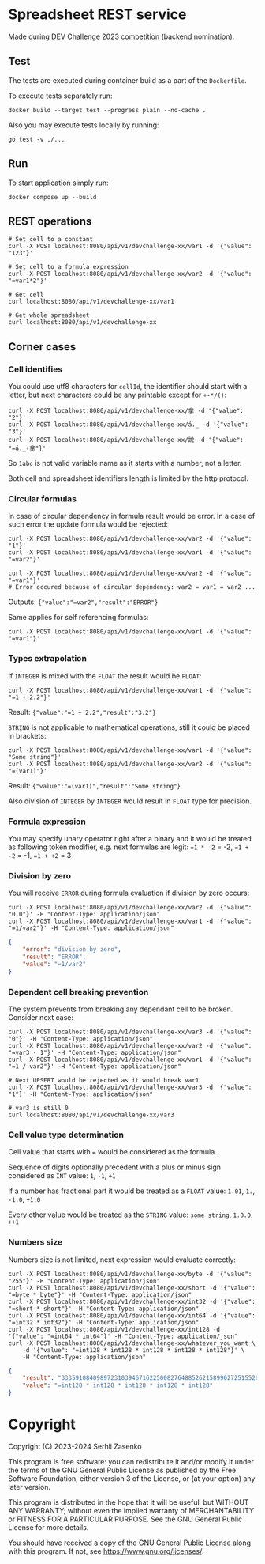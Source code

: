 # Spreadsheet REST service

Made during DEV Challenge 2023 competition (backend nomination).

## Test

The tests are executed during container build as a part of the `Dockerfile`.

To execute tests separately run:
```
docker build --target test --progress plain --no-cache .
```

Also you may execute tests locally by running:

```
go test -v ./...
```

## Run

To start application simply run:

```
docker compose up --build
```

## REST operations

```
# Set cell to a constant
curl -X POST localhost:8080/api/v1/devchallenge-xx/var1 -d '{"value": "123"}'

# Set cell to a formula expression
curl -X POST localhost:8080/api/v1/devchallenge-xx/var2 -d '{"value": "=var1*2"}'

# Get cell
curl localhost:8080/api/v1/devchallenge-xx/var1

# Get whole spreadsheet
curl localhost:8080/api/v1/devchallenge-xx
```

## Corner cases

### Cell identifies

You could use utf8 characters for `cellId`, the identifier should start with a
letter, but next characters could be any printable except for `+-*/()`:
```
curl -X POST localhost:8080/api/v1/devchallenge-xx/拿 -d '{"value": "2"}'
curl -X POST localhost:8080/api/v1/devchallenge-xx/á._ -d '{"value": "3"}'
curl -X POST localhost:8080/api/v1/devchallenge-xx/說 -d '{"value": "=á._+拿"}'
```

So `1abc` is not valid variable name as it starts with a number, not a letter.

Both cell and spreadsheet identifiers length is limited by the http protocol.

### Circular formulas

In case of circular dependency in formula result would be error. In a case of
such error the update formula would be rejected:
```
curl -X POST localhost:8080/api/v1/devchallenge-xx/var2 -d '{"value": "1"}'
curl -X POST localhost:8080/api/v1/devchallenge-xx/var1 -d '{"value": "=var2"}'

curl -X POST localhost:8080/api/v1/devchallenge-xx/var2 -d '{"value": "=var1"}'
# Error occured because of circular dependency: var2 = var1 = var2 ...
```

Outputs: `{"value":"=var2","result":"ERROR"}`

Same applies for self referencing formulas:
```
curl -X POST localhost:8080/api/v1/devchallenge-xx/var1 -d '{"value": "=var1"}'
```

### Types extrapolation

If `INTEGER` is mixed with the `FLOAT` the result would be `FLOAT`:
```
curl -X POST localhost:8080/api/v1/devchallenge-xx/var1 -d '{"value": "=1 + 2.2"}'
```
Result: `{"value":"=1 + 2.2","result":"3.2"}`

`STRING` is not applicable to mathematical operations, still it could be placed in brackets: 
```
curl -X POST localhost:8080/api/v1/devchallenge-xx/var1 -d '{"value": "Some string"}'
curl -X POST localhost:8080/api/v1/devchallenge-xx/var2 -d '{"value": "=(var1)"}'
```
Result: `{"value":"=(var1)","result":"Some string"}`

Also division of `INTEGER` by `INTEGER` would result in `FLOAT` type for precision.

### Formula expression

You may specify unary operator right after a binary and it would be treated as
following token modifier, e.g. next formulas are legit: `=1 * -2` = -2,
`=1 + -2` = -1, `=1 + +2` = 3

### Division by zero

You will receive `ERROR` during formula evaluation if division by zero occurs:

```
curl -X POST localhost:8080/api/v1/devchallenge-xx/var2 -d '{"value": "0.0"}' -H "Content-Type: application/json"
curl -X POST localhost:8080/api/v1/devchallenge-xx/var1 -d '{"value": "=1/var2"}' -H "Content-Type: application/json"
```

```json
{
    "error": "division by zero",
    "result": "ERROR",
    "value": "=1/var2"
}
```

### Dependent cell breaking prevention

The system prevents from breaking any dependant cell to be broken. Consider next case:
```
curl -X POST localhost:8080/api/v1/devchallenge-xx/var3 -d '{"value": "0"}' -H "Content-Type: application/json"
curl -X POST localhost:8080/api/v1/devchallenge-xx/var2 -d '{"value": "=var3 - 1"}' -H "Content-Type: application/json"
curl -X POST localhost:8080/api/v1/devchallenge-xx/var1 -d '{"value": "=1 / var2"}' -H "Content-Type: application/json"

# Next UPSERT would be rejected as it would break var1
curl -X POST localhost:8080/api/v1/devchallenge-xx/var3 -d '{"value": "1"}' -H "Content-Type: application/json"

# var3 is still 0
curl localhost:8080/api/v1/devchallenge-xx/var3
```

### Cell value type determination

Cell value that starts with `=` would be considered as the formula.

Sequence of digits optionally precedent with a plus or minus sign considered as
`INT` value: `1`, `-1`, `+1`

If a number has fractional part it would be treated as a `FLOAT`
value: `1.01`, `1.`, `-1.0`, `+1.0`

Every other value would be treated as the `STRING` value: `some string`, `1.0.0`,
`++1`

### Numbers size

Numbers size is not limited, next expression would evaluate correctly:
```
curl -X POST localhost:8080/api/v1/devchallenge-xx/byte -d '{"value": "255"}' -H "Content-Type: application/json"
curl -X POST localhost:8080/api/v1/devchallenge-xx/short -d '{"value": "=byte * byte"}' -H "Content-Type: application/json"
curl -X POST localhost:8080/api/v1/devchallenge-xx/int32 -d '{"value": "=short * short"}' -H "Content-Type: application/json"
curl -X POST localhost:8080/api/v1/devchallenge-xx/int64 -d '{"value": "=int32 * int32"}' -H "Content-Type: application/json"
curl -X POST localhost:8080/api/v1/devchallenge-xx/int128 -d '{"value": "=int64 * int64"}' -H "Content-Type: application/json"
curl -X POST localhost:8080/api/v1/devchallenge-xx/whatever_you_want \
    -d '{"value": "=int128 * int128 * int128 * int128 * int128"}' \
    -H "Content-Type: application/json"
```

```json
{
    "result": "3335910840989723103946716225008276488526215899027251552832106642768471211926062170159900171395553219118558904881722547998563003168023964769375828837692267436754178788760327734053134918212890625",
    "value": "=int128 * int128 * int128 * int128 * int128"
}
```

# Copyright

Copyright (C) 2023-2024 Serhii Zasenko

This program is free software: you can redistribute it and/or modify
it under the terms of the GNU General Public License as published by
the Free Software Foundation, either version 3 of the License, or
(at your option) any later version.

This program is distributed in the hope that it will be useful,
but WITHOUT ANY WARRANTY; without even the implied warranty of
MERCHANTABILITY or FITNESS FOR A PARTICULAR PURPOSE.  See the
GNU General Public License for more details.

You should have received a copy of the GNU General Public License
along with this program.  If not, see <https://www.gnu.org/licenses/>.

